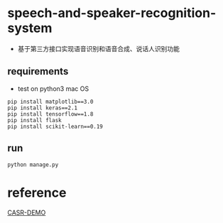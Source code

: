 # speech-and-speaker-recognition-system
- 基于第三方接口实现语音识别和语音合成、说话人识别功能

## requirements

- test on python3 mac OS 
```
pip install matplotlib==3.0
pip install keras==2.1
pip install tensorflow==1.8
pip install flask
pip install scikit-learn==0.19
```
## run
```
python manage.py
```
# reference
[CASR-DEMO](https://github.com/lihanghang/CASR-DEMO)